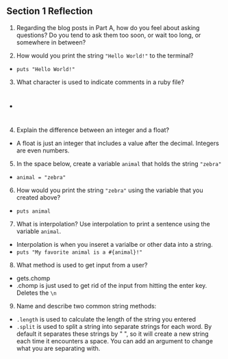 ## Section 1 Reflection

1. Regarding the blog posts in Part A, how do you feel about asking questions? Do you tend to ask them too soon, or wait too long, or somewhere in between?

2. How would you print the string `"Hello World!"` to the terminal?
  + `puts "Hello World!"`

3. What character is used to indicate comments in a ruby file?
  + #

4. Explain the difference between an integer and a float?
  + A float is just an integer that includes a value after the decimal. Integers are even numbers.

5. In the space below, create a variable `animal` that holds the string `"zebra"`
  + `animal = "zebra"`

6. How would you print the string `"zebra"` using the variable that you created above?
  + `puts animal`

7. What is interpolation? Use interpolation to print a sentence using the variable `animal`.
  + Interpolation is when you inseret a varialbe or other data into a string.
  + `puts "My favorite animal is a #{animal}!"`

8. What method is used to get input from a user?
  + gets.chomp
  + .chomp is just used to get rid of the input from hitting the enter key. Deletes the `\n`

9. Name and describe two common string methods:
  + `.length` is used to calculate the length of the string you entered
  + `.split` is used to split a string into separate strings for each word. By default it separates these strings by " ", so it will create a new string each time it encounters a space. You can add an argument to change what you are separating with. 
